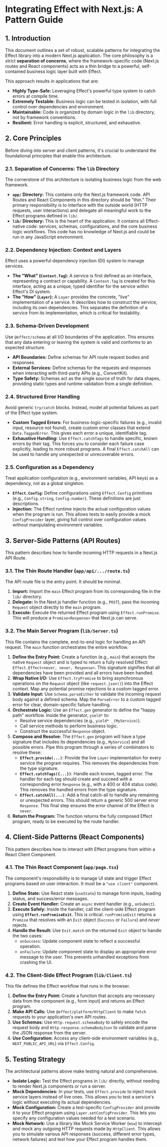 # Integrating Effect with Next.js: A Pattern Guide

## 1. Introduction

This document outlines a set of robust, scalable patterns for integrating the Effect library into a modern Next.js application. The core philosophy is a strict **separation of concerns**, where the framework-specific code (Next.js routes and React components) acts as a thin bridge to a powerful, self-contained business logic layer built with Effect.

This approach results in applications that are:
*   **Highly Type-Safe:** Leveraging Effect's powerful type system to catch errors at compile time.
*   **Extremely Testable:** Business logic can be tested in isolation, with full control over dependencies and environment.
*   **Maintainable:** Code is organized by domain logic in the `lib` directory, not by framework conventions.
*   **Resilient:** Error handling is explicit, structured, and exhaustive.

## 2. Core Principles

Before diving into server and client patterns, it's crucial to understand the foundational principles that enable this architecture.

### 2.1. Separation of Concerns: The `lib` Directory

The cornerstone of this architecture is isolating business logic from the web framework.

*   **`app/` Directory:** This contains only the Next.js framework code. API Routes and React Components in this directory should be "thin." Their primary responsibility is to interface with the outside world (HTTP requests, user interactions) and delegate all meaningful work to the Effect programs defined in `lib/`.
*   **`lib/` Directory:** This is the heart of the application. It contains all Effect-native code: services, schemas, configurations, and the core business logic workflows. This code has no knowledge of Next.js and could be run in any JavaScript environment.

### 2.2. Dependency Injection: Context and Layers

Effect uses a powerful dependency injection (DI) system to manage services.

*   **The "What" (`Context.Tag`):** A service is first defined as an interface, representing a contract or capability. A `Context.Tag` is created for this interface, acting as a unique, typed identifier for the service within Effect's DI system.
*   **The "How" (`Layer`):** A `Layer` provides the concrete, "live" implementation of a service. It describes how to construct the service, including its own dependencies. This separates the definition of a service from its implementation, which is critical for testability.

### 2.3. Schema-Driven Development

Use `@effect/schema` at all I/O boundaries of the application. This ensures that any data entering or leaving the system is valid and conforms to an expected structure.

*   **API Boundaries:** Define schemas for API route request bodies and responses.
*   **External Services:** Define schemas for the requests and responses when interacting with third-party APIs (e.g., ConvertKit).
*   **Type Safety:** Schemas act as the single source of truth for data shapes, providing static types and runtime validation from a single definition.

### 2.4. Structured Error Handling

Avoid generic `try/catch` blocks. Instead, model all potential failures as part of the Effect type system.

*   **Custom Tagged Errors:** For business-logic-specific failures (e.g., invalid input, resource not found), create custom error classes that extend `Data.TaggedError`. This gives each error a unique, identifiable tag.
*   **Exhaustive Handling:** Use `Effect.catchTags` to handle specific, known errors by their tag. This forces you to consider each failure case explicitly, leading to more robust programs. A final `Effect.catchAll` can be used to handle any unexpected or unrecoverable errors.

### 2.5. Configuration as a Dependency

Treat application configuration (e.g., environment variables, API keys) as a dependency, not as a global singleton.

*   **`Effect.Config`:** Define configurations using `Effect.Config` primitives (e.g., `Config.string`, `Config.number`). These definitions are just descriptions.
*   **Injection:** The Effect runtime injects the actual configuration values when the program is run. This allows tests to easily provide a mock `ConfigProvider` layer, giving full control over configuration values without manipulating environment variables.

## 3. Server-Side Patterns (API Routes)

This pattern describes how to handle incoming HTTP requests in a Next.js API Route.

### 3.1. The Thin Route Handler (`app/api/.../route.ts`)

The API route file is the entry point. It should be minimal.

1.  **Import:** Import the `main` Effect program from its corresponding file in the `lib/` directory.
2.  **Delegate:** In the Next.js handler function (e.g., `POST`), pass the incoming `Request` object directly to the `main` program.
3.  **Execute:** Execute the returned Effect program using `Effect.runPromise`. This will produce a `Promise<Response>` that Next.js can serve.

### 3.2. The Main Server Program (`lib/Server.ts`)

This file contains the complete, end-to-end logic for handling an API request. The `main` function orchestrates the entire workflow.

1.  **Define the Entry Point:** Create a function (e.g., `main`) that accepts the native `Request` object and is typed to return a fully resolved Effect: `Effect.Effect<never, never, Response>`. This signature signifies that all dependencies have been provided and all errors have been handled.
2.  **Wrap Native I/O:** Use `Effect.tryPromise` to bring asynchronous operations on the `Request` object (like `request.json()`) into the Effect context. Map any potential promise rejections to a custom tagged error.
3.  **Validate Input:** Use `Schema.parseEither` to validate the incoming request body against a defined schema. Map the `ParseError` to a custom tagged error for clear, domain-specific failure handling.
4.  **Orchestrate Logic:** Use an `Effect.gen` generator to define the "happy path" workflow. Inside the generator, `yield*` to:
    *   Resolve service dependencies (e.g., `yield* _(MyService)`).
    *   Call service methods to perform business logic.
    *   Construct the successful `Response` object.
5.  **Compose and Resolve:** The `Effect.gen` program will have a type signature that includes its dependencies (e.g., `MyService`) and all possible errors. Pipe this program through a series of combinators to resolve these:
    *   **`Effect.provide(...)`**: Provide the live `Layer` implementation for every service the program requires. This removes the dependencies from the type signature.
    *   **`Effect.catchTags({...})`**: Handle each known, tagged error. The handler for each tag should create and succeed with a corresponding error `Response` (e.g., with a 400 or 404 status code). This removes the handled errors from the type signature.
    *   **`Effect.catchAll(...)`**: Add a final catch-all to handle any remaining or unexpected errors. This should return a generic 500 server error `Response`. This final step ensures the error channel of the Effect is `never`.
6.  **Return the Program:** The function returns the fully composed Effect program, ready to be executed by the route handler.

## 4. Client-Side Patterns (React Components)

This pattern describes how to interact with Effect programs from within a React Client Component.

### 4.1. The Thin React Component (`app/page.tsx`)

The component's responsibility is to manage UI state and trigger Effect programs based on user interaction. It must be a `"use client"` component.

1.  **Define State:** Use React state (`useState`) to manage form inputs, loading status, and success/error messages.
2.  **Create Event Handler:** Create an `async` event handler (e.g., `onSubmit`).
3.  **Execute Safely:** Inside the handler, call the client-side Effect program using **`Effect.runPromiseExit`**. This is critical. `runPromiseExit` returns a `Promise` that resolves with an `Exit` object (`Success` or `Failure`) and *never* rejects.
4.  **Handle the Result:** Use `Exit.match` on the returned `Exit` object to handle the two cases:
    *   `onSuccess`: Update component state to reflect a successful operation.
    *   `onFailure`: Update component state to display an appropriate error message to the user. This prevents unhandled exceptions from crashing the UI.

### 4.2. The Client-Side Effect Program (`lib/Client.ts`)

This file defines the Effect workflow that runs in the browser.

1.  **Define the Entry Point:** Create a function that accepts any necessary data from the component (e.g., form input) and returns an Effect program.
2.  **Make API Calls:** Use `@effect/platform/HttpClient` to make `fetch` requests to your application's own API routes.
3.  **Use Schemas:** Use `Http.request.schemaBody` to safely encode the request body and `Http.response.schemaBodyJson` to validate and parse the JSON response from the server.
4.  **Use Configuration:** Access any client-side environment variables (e.g., `NEXT_PUBLIC_API_URL`) via `Effect.Config`.

## 5. Testing Strategy

The architectural patterns above make testing natural and comprehensive.

*   **Isolate Logic:** Test the Effect programs in `lib/` directly, without needing to render Next.js components or run a server.
*   **Mock Dependencies:** In your tests, use `Effect.provide` to inject mock service layers instead of live ones. This allows you to test a service's logic without executing its actual dependencies.
*   **Mock Configuration:** Create a test-specific `ConfigProvider` and provide it to your Effect program using `Layer.setConfigProvider`. This lets you specify any configuration values needed for a test scenario.
*   **Mock Network:** Use a library like Mock Service Worker (`msw`) to intercept and mock any outgoing HTTP requests made by `HttpClient`. This allows you to simulate various API responses (success, different error types, network failures) and test how your Effect program handles them.
